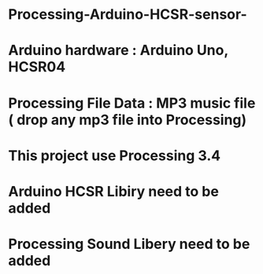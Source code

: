 # Processing-Arduino-HCSR-sensor-
# Arduino hardware : Arduino Uno, HCSR04
# Processing File Data : MP3 music file ( drop any mp3 file into Processing)
# This project use Processing 3.4 
# Arduino HCSR Libiry need to be added 
# Processing Sound Libery need to be added

